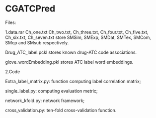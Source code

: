 # CGATCPred
Files:


1.data.rar
Ch_one.txt Ch_two.txt, Ch_three.txt, Ch_four.txt, Ch_five.txt, Ch_six.txt, Ch_seven.txt store SMSim, SMExp, SMDat, SMTex, SMCom, SMcp and SMsub respectively.

Drug_ATC_label.pckl stores known drug-ATC code associations.

glove_wordEmbedding.pkl stores ATC label word embeddings.

2.Code

Extra_label_matrix.py: function computing label correlation matrix;

single_label.py: computing evaluation metric;

network_kfold.py: network framework;

cross_validation.py: ten-fold cross-validation function.

